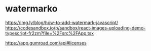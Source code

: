 # watermarko
https://img.ly/blog/how-to-add-watermark-javascript/
https://codesandbox.io/p/sandbox/react-images-uploading-demo-typescript-fr2zm?file=%2Fsrc%2FApp.tsx

https://app.gumroad.com/api#licenses